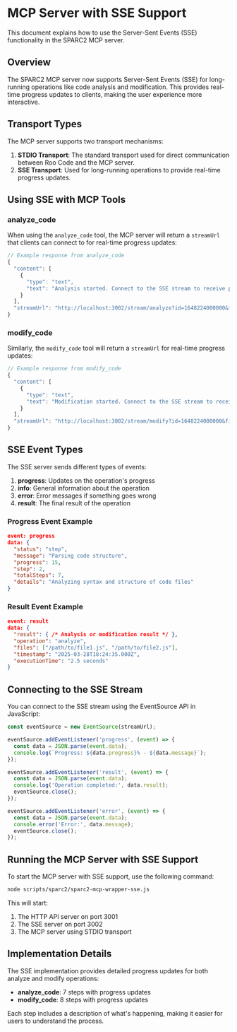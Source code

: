 # MCP Server with SSE Support

This document explains how to use the Server-Sent Events (SSE) functionality in the SPARC2 MCP server.

## Overview

The SPARC2 MCP server now supports Server-Sent Events (SSE) for long-running operations like code analysis and modification. This provides real-time progress updates to clients, making the user experience more interactive.

## Transport Types

The MCP server supports two transport mechanisms:

1. **STDIO Transport**: The standard transport used for direct communication between Roo Code and the MCP server.
2. **SSE Transport**: Used for long-running operations to provide real-time progress updates.

## Using SSE with MCP Tools

### analyze_code

When using the `analyze_code` tool, the MCP server will return a `streamUrl` that clients can connect to for real-time progress updates:

```javascript
// Example response from analyze_code
{
  "content": [
    {
      "type": "text",
      "text": "Analysis started. Connect to the SSE stream to receive progress updates."
    }
  ],
  "streamUrl": "http://localhost:3002/stream/analyze?id=1648224000000&files=path%2Fto%2Ffile1.js%2Cpath%2Fto%2Ffile2.js"
}
```

### modify_code

Similarly, the `modify_code` tool will return a `streamUrl` for real-time progress updates:

```javascript
// Example response from modify_code
{
  "content": [
    {
      "type": "text",
      "text": "Modification started. Connect to the SSE stream to receive progress updates."
    }
  ],
  "streamUrl": "http://localhost:3002/stream/modify?id=1648224000000&files=path%2Fto%2Ffile1.js&task=Add%20error%20handling"
}
```

## SSE Event Types

The SSE server sends different types of events:

1. **progress**: Updates on the operation's progress
2. **info**: General information about the operation
3. **error**: Error messages if something goes wrong
4. **result**: The final result of the operation

### Progress Event Example

```json
event: progress
data: {
  "status": "step",
  "message": "Parsing code structure",
  "progress": 15,
  "step": 2,
  "totalSteps": 7,
  "details": "Analyzing syntax and structure of code files"
}
```

### Result Event Example

```json
event: result
data: {
  "result": { /* Analysis or modification result */ },
  "operation": "analyze",
  "files": ["/path/to/file1.js", "/path/to/file2.js"],
  "timestamp": "2025-03-28T18:24:35.000Z",
  "executionTime": "2.5 seconds"
}
```

## Connecting to the SSE Stream

You can connect to the SSE stream using the EventSource API in JavaScript:

```javascript
const eventSource = new EventSource(streamUrl);

eventSource.addEventListener('progress', (event) => {
  const data = JSON.parse(event.data);
  console.log(`Progress: ${data.progress}% - ${data.message}`);
});

eventSource.addEventListener('result', (event) => {
  const data = JSON.parse(event.data);
  console.log('Operation completed:', data.result);
  eventSource.close();
});

eventSource.addEventListener('error', (event) => {
  const data = JSON.parse(event.data);
  console.error('Error:', data.message);
  eventSource.close();
});
```

## Running the MCP Server with SSE Support

To start the MCP server with SSE support, use the following command:

```bash
node scripts/sparc2/sparc2-mcp-wrapper-sse.js
```

This will start:
1. The HTTP API server on port 3001
2. The SSE server on port 3002
3. The MCP server using STDIO transport

## Implementation Details

The SSE implementation provides detailed progress updates for both analyze and modify operations:

- **analyze_code**: 7 steps with progress updates
- **modify_code**: 8 steps with progress updates

Each step includes a description of what's happening, making it easier for users to understand the process.